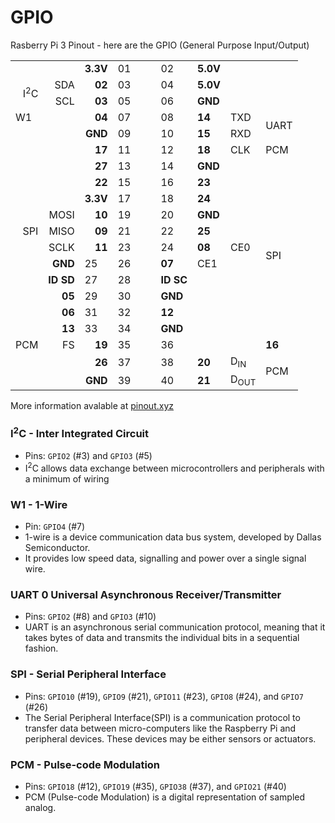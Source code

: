 # GPIO

Rasberry Pi 3 Pinout - here are the GPIO (General Purpose Input/Output)

<table>
    <tbody>
        <tr>
            <td colspan="2"></td>
            <td align="right"><strong>3.3V</strong></td>
            <td align="right">01</td>
            <td rowspan="20"></td>
            <td rowspan="20"></td>
            <td>02</td>
            <td><strong>5.0V</strong></td>
            <td colspan="2" rowspan="3"></td>
        </tr>
        <tr>
            <td align="right" rowspan="2">I<sup>2</sup>C</td>
            <td align="right">SDA</td>
            <td align="right"><strong>02</strong></td>
            <td>03</td>
            <td>04</td>
            <td><strong>5.0V</strong></td>
        </tr>
        <tr>
            <td align="right">SCL</td>
            <td align="right"><strong>03</strong></td>
            <td>05</td>
            <td>06</td>
            <td><strong>GND</strong></td>
        </tr>
        <tr>
            <td colspan="2">W1</td>
            <td align="right"><strong>04</strong></td>
            <td>07</td>
            <td>08</td>
            <td><strong>14</strong></td>
            <td>TXD</td>
            <td rowspan="2">UART</td>
        </tr>
        <tr>
            <td colspan="2" rowspan="5"></td>
            <td align="right"><strong>GND</strong></td>
            <td>09</td>
            <td>10</td>
            <td><strong>15</strong></td>
            <td>RXD</td>
        </tr>
        <tr>
            <td align="right"><strong>17</strong></td>
            <td>11</td>
            <td>12</td>
            <td><strong>18</strong></td>
            <td>CLK</td>
            <td>PCM</td>
        </tr>
        <tr>
            <td align="right"><strong>27</strong></td>
            <td>13</td>
            <td>14</td>
            <td><strong>GND</strong></td>
            <td colspan="2" rowspan="5"></td>
        </tr>
        <tr>
            <td align="right"><strong>22</strong></td>
            <td>15</td>
            <td>16</td>
            <td><strong>23</strong></td>
        </tr>
        <tr>
            <td align="right"><strong>3.3V</strong></td>
            <td>17</td>
            <td>18</td>
            <td><strong>24</strong></td>
        </tr>
        <tr>
            <td align="right" rowspan="3">SPI</td>
            <td align="right">MOSI</td>
            <td align="right"><strong>10</strong></td>
            <td>19</td>
            <td>20</td>
            <td><strong>GND</strong></td>
        </tr>
        <tr>
            <td align="right">MISO</td>
            <td align="right"><strong>09</strong></td>
            <td>21</td>
            <td>22</td>
            <td><strong>25</strong></td>
        </tr>
        <tr>
            <td align="right">SCLK</td>
            <td align="right"><strong>11</strong></td>
            <td>23</td>
            <td>24</td>
            <td><strong>08</strong></td>
            <td>CE0</td>
            <td rowspan="2">SPI</td>
        </tr>
        <tr>
            <td rowspan="5"></td>
            <td align="right"><strong>GND</strong></td>
            <td>25</td>
            <td>26</td>
            <td><strong>07</strong></td>
            <td>CE1</td>
        </tr>
        <tr>
            <td align="right"><strong>ID SD</strong></td>
            <td>27</td>
            <td>28</td>
            <td><strong>ID SC</strong></td>
            <td colspan="2" rowspan="5"></td>
        </tr>
        <tr>
            <td align="right"><strong>05</strong></td>
            <td>29</td>
            <td>30</td>
            <td><strong>GND</strong></td>
        </tr>
        <tr>
            <td align="right"><strong>06</strong></td>
            <td>31</td>
            <td>32</td>
            <td><strong>12</strong></td>
        </tr>
        <tr>
            <td align="right"><strong>13</strong></td>
            <td>33</td>
            <td>34</td>
            <td><strong>GND</strong></td>
        </tr>
        <tr>
            <td align="right">PCM</td>
            <td align="right">FS</td>
            <td align="right"><strong>19</strong></td>
            <td>35</td>
            <td>36</td>
            <td><strong>16</strong></td>
        </tr>
        <tr>
            <td align="right" colspan="2" rowspan="2"></td>
            <td align="right"><strong>26</strong></td>
            <td>37</td>
            <td>38</td>
            <td><strong>20</strong></td>
            <td>D<sub>IN</sub></td>
            <td rowspan="2">PCM</td>
        </tr>
        <tr>
            <td align="right"><strong>GND</strong></td>
            <td>39</td>
            <td>40</td>
            <td><strong>21</strong></td>
            <td>D<sub>OUT</sub></td>
        </tr>
    </tbody>
</table>

More information avalable at [pinout.xyz](https://pinout.xyz/pinout/)

### I<sup>2</sup>C - Inter Integrated Circuit

* Pins: `GPIO2` (#3) and `GPIO3` (#5)
* I<sup>2</sup>C allows data exchange between microcontrollers and peripherals with a minimum of wiring

### W1 - 1-Wire

* Pin: `GPIO4` (#7)
* 1-wire is a device communication data bus system, developed by Dallas Semiconductor.
* It provides low speed data, signalling and power over a single signal wire.

### UART 0 Universal Asynchronous Receiver/Transmitter

* Pins: `GPIO2` (#8) and `GPIO3` (#10)
* UART is an asynchronous serial communication protocol, meaning that it takes bytes of data and transmits the individual bits in a sequential fashion.

### SPI - Serial Peripheral Interface

* Pins: `GPIO10` (#19), `GPIO9` (#21), `GPIO11` (#23), `GPIO8` (#24), and `GPIO7` (#26)
* The Serial Peripheral Interface(SPI) is a communication protocol to transfer data between micro-computers like the Raspberry Pi and peripheral devices. These devices may be either sensors or actuators.

### PCM - Pulse-code Modulation

* Pins: `GPIO18` (#12), `GPIO19` (#35), `GPIO38` (#37), and `GPIO21` (#40)
* PCM (Pulse-code Modulation) is a digital representation of sampled analog.



